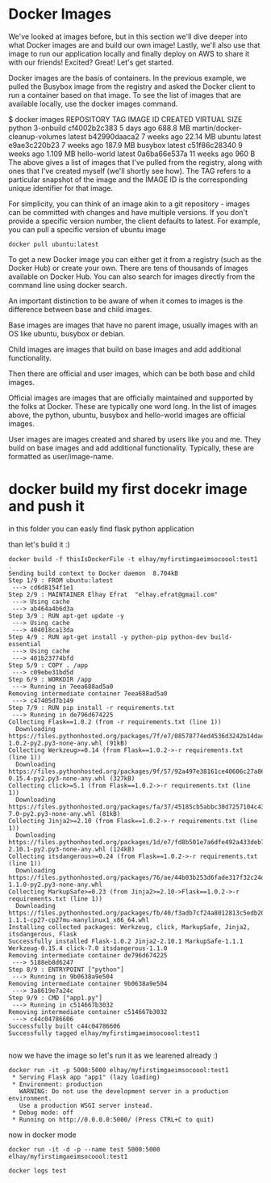 # Docker Images
We've looked at images before, but in this section we'll dive deeper into what Docker images are and build our own image! Lastly, we'll also use that image to run our application locally and finally deploy on AWS to share it with our friends! Excited? Great! Let's get started.

Docker images are the basis of containers. In the previous example, we pulled the Busybox image from the registry and asked the Docker client to run a container based on that image. To see the list of images that are available locally, use the docker images command.

$ docker images
REPOSITORY                      TAG                 IMAGE ID            CREATED             VIRTUAL SIZE
python                          3-onbuild           cf4002b2c383        5 days ago          688.8 MB
martin/docker-cleanup-volumes   latest              b42990daaca2        7 weeks ago         22.14 MB
ubuntu                          latest              e9ae3c220b23        7 weeks ago         187.9 MB
busybox                         latest              c51f86c28340        9 weeks ago         1.109 MB
hello-world                     latest              0a6ba66e537a        11 weeks ago        960 B
The above gives a list of images that I've pulled from the registry, along with ones that I've created myself (we'll shortly see how). The TAG refers to a particular snapshot of the image and the IMAGE ID is the corresponding unique identifier for that image.

For simplicity, you can think of an image akin to a git repository - images can be committed with changes and have multiple versions. If you don't provide a specific version number, the client defaults to latest. For example, you can pull a specific version of ubuntu image

``` 
docker pull ubuntu:latest
``` 
To get a new Docker image you can either get it from a registry (such as the Docker Hub) or create your own. There are tens of thousands of images available on Docker Hub. You can also search for images directly from the command line using docker search.

An important distinction to be aware of when it comes to images is the difference between base and child images.

Base images are images that have no parent image, usually images with an OS like ubuntu, busybox or debian.

Child images are images that build on base images and add additional functionality.

Then there are official and user images, which can be both base and child images.

Official images are images that are officially maintained and supported by the folks at Docker. These are typically one word long. In the list of images above, the python, ubuntu, busybox and hello-world images are official images.

User images are images created and shared by users like you and me. They build on base images and add additional functionality. Typically, these are formatted as user/image-name.

# docker build my first docekr image and push it 
in this folder you can easly find flask python application 

than let's build it :)
```
docker build -f thisIsDockerFile -t elhay/myfirstimgaeimsocoool:test1 .
Sending build context to Docker daemon  8.704kB
Step 1/9 : FROM ubuntu:latest
 ---> cd6d8154f1e1
Step 2/9 : MAINTAINER Elhay Efrat  "elhay.efrat@gmail.com"
 ---> Using cache
 ---> ab464a4b6d3a
Step 3/9 : RUN apt-get update -y
 ---> Using cache
 ---> 404018ca13da
Step 4/9 : RUN apt-get install -y python-pip python-dev build-essential
 ---> Using cache
 ---> 401b23774bfd
Step 5/9 : COPY . /app
 ---> c09ebe31bd5d
Step 6/9 : WORKDIR /app
 ---> Running in 7eea688ad5a0
Removing intermediate container 7eea688ad5a0
 ---> c47405d7b149
Step 7/9 : RUN pip install -r requirements.txt
 ---> Running in de796d674225
Collecting Flask==1.0.2 (from -r requirements.txt (line 1))
  Downloading https://files.pythonhosted.org/packages/7f/e7/08578774ed4536d3242b14dacb4696386634607af824ea997202cd0edb4b/Flask-1.0.2-py2.py3-none-any.whl (91kB)
Collecting Werkzeug>=0.14 (from Flask==1.0.2->-r requirements.txt (line 1))
  Downloading https://files.pythonhosted.org/packages/9f/57/92a497e38161ce40606c27a86759c6b92dd34fcdb33f64171ec559257c02/Werkzeug-0.15.4-py2.py3-none-any.whl (327kB)
Collecting click>=5.1 (from Flask==1.0.2->-r requirements.txt (line 1))
  Downloading https://files.pythonhosted.org/packages/fa/37/45185cb5abbc30d7257104c434fe0b07e5a195a6847506c074527aa599ec/Click-7.0-py2.py3-none-any.whl (81kB)
Collecting Jinja2>=2.10 (from Flask==1.0.2->-r requirements.txt (line 1))
  Downloading https://files.pythonhosted.org/packages/1d/e7/fd8b501e7a6dfe492a433deb7b9d833d39ca74916fa8bc63dd1a4947a671/Jinja2-2.10.1-py2.py3-none-any.whl (124kB)
Collecting itsdangerous>=0.24 (from Flask==1.0.2->-r requirements.txt (line 1))
  Downloading https://files.pythonhosted.org/packages/76/ae/44b03b253d6fade317f32c24d100b3b35c2239807046a4c953c7b89fa49e/itsdangerous-1.1.0-py2.py3-none-any.whl
Collecting MarkupSafe>=0.23 (from Jinja2>=2.10->Flask==1.0.2->-r requirements.txt (line 1))
  Downloading https://files.pythonhosted.org/packages/fb/40/f3adb7cf24a8012813c5edb20329eb22d5d8e2a0ecf73d21d6b85865da11/MarkupSafe-1.1.1-cp27-cp27mu-manylinux1_x86_64.whl
Installing collected packages: Werkzeug, click, MarkupSafe, Jinja2, itsdangerous, Flask
Successfully installed Flask-1.0.2 Jinja2-2.10.1 MarkupSafe-1.1.1 Werkzeug-0.15.4 click-7.0 itsdangerous-1.1.0
Removing intermediate container de796d674225
 ---> 5188eb8d6247
Step 8/9 : ENTRYPOINT ["python"]
 ---> Running in 9b0638a9e504
Removing intermediate container 9b0638a9e504
 ---> 3a8619e7a24c
Step 9/9 : CMD ["app1.py"]
 ---> Running in c514667b3032
Removing intermediate container c514667b3032
 ---> c44c04786606
Successfully built c44c04786606
Successfully tagged elhay/myfirstimgaeimsocoool:test1


```

now we have the image so let's run it as we learened already :) 

```
docker run -it -p 5000:5000 elhay/myfirstimgaeimsocoool:test1
 * Serving Flask app "app1" (lazy loading)
 * Environment: production
   WARNING: Do not use the development server in a production environment.
   Use a production WSGI server instead.
 * Debug mode: off
 * Running on http://0.0.0.0:5000/ (Press CTRL+C to quit)

```

now in docker mode 

```
docker run -it -d -p --name test 5000:5000 elhay/myfirstimgaeimsocoool:test1 

docker logs test 

```




